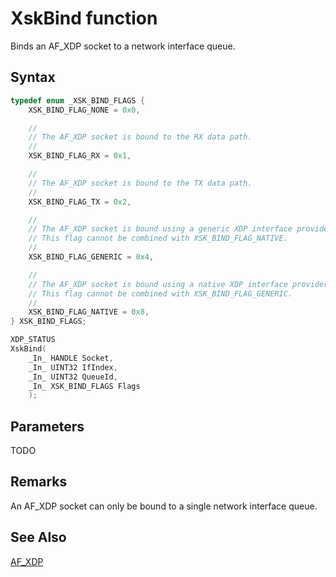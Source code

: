 # XskBind function

Binds an AF_XDP socket to a network interface queue.

## Syntax

```C
typedef enum _XSK_BIND_FLAGS {
    XSK_BIND_FLAG_NONE = 0x0,

    //
    // The AF_XDP socket is bound to the RX data path.
    //
    XSK_BIND_FLAG_RX = 0x1,

    //
    // The AF_XDP socket is bound to the TX data path.
    //
    XSK_BIND_FLAG_TX = 0x2,

    //
    // The AF_XDP socket is bound using a generic XDP interface provider.
    // This flag cannot be combined with XSK_BIND_FLAG_NATIVE.
    //
    XSK_BIND_FLAG_GENERIC = 0x4,

    //
    // The AF_XDP socket is bound using a native XDP interface provider.
    // This flag cannot be combined with XSK_BIND_FLAG_GENERIC.
    //
    XSK_BIND_FLAG_NATIVE = 0x8,
} XSK_BIND_FLAGS;

XDP_STATUS
XskBind(
    _In_ HANDLE Socket,
    _In_ UINT32 IfIndex,
    _In_ UINT32 QueueId,
    _In_ XSK_BIND_FLAGS Flags
    );
```

## Parameters

TODO

## Remarks

An AF_XDP socket can only be bound to a single network interface queue.

## See Also

[AF_XDP](../afxdp.md)
